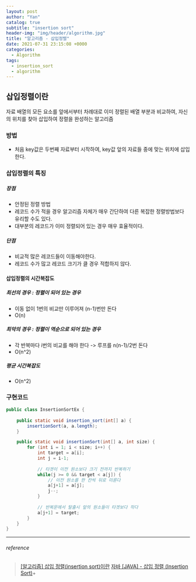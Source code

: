 ```yaml
---
layout: post
author: "Yan"
catalog: true
subtitle: "insertion sort"
header-img: "img/header/algorithm.jpg"
title: "알고리즘 - 삽입정렬"
date: 2021-07-31 23:15:08 +0000
categories:
  - Algorithm
tags:
  - insertion_sort
  - algorithm
---
```


## 삽입정렬이란

자료 배열의 모든 요소를 앞에서부터 차례대로 이미 정렬된 배열 부분과 비교하여, 자신의 위치를 찾아 삽입하여 정렬을 완성하는 알고리즘

### 방법

- 처음 key값은 두번째 자료부터 시작하여, key값 앞의 자료들 중에 맞는 위치에 삽입한다.

### 삽입정렬의 특징

##### 장점

- 안정된 정렬 방법
- 레코드 수가 적을 경우 알고리즘 자체가 매우 간단하여 다른 복잡한 정렬방법보다 유리할 수도 있다.
- 대부분의 레코드가 이미 정렬되어 있는 경우 매우 효율적이다.

##### 단점

- 비교적 많은 레코드들이 이동해야한다.
- 레코드 수가 많고 레코드 크기가 클 경우 적합하지 않다.

#### 삽입정렬의 시간복잡도

##### 최선의 경우 : 정렬이 되어 있는 경우
- 이동 없이 1번의 비교만 이루어져 (n-1)번만 돈다
- O(n)

##### 최악의 경우 : 정렬이 역순으로 되어 있는 경우
- 각 반복마다 i번의 비교를 해야 한다 -> 루프를 n(n-1)/2번 돈다 
- O(n^2)

##### 평균 시간복잡도
- O(n^2)

### 구현코드
```java
public class InsertionSortEx {
    
    public static void insertion_sort(int[] a) {
        insertionSort(a, a.length);
    }

	public static void insertionSort(int[] a, int size) {
		for (int i = 1; i < size; i++) {
			int target = a[i];
			int j = i-1;
			
			// 타겟이 이전 원소보다 크기 전까지 반복하기
			while(j >= 0 && target < a[j]) {
			    // 이전 원소를 한 칸씩 뒤로 미룬다
				a[j+1] = a[j];
				j--;
			}
			
			// 반복문에서 탈출시 앞의 원소들이 타겟보다 작다
			a[j+1] = target;
		}
	}
}
```

---

###### reference 
> [[알고리즘] 삽입 정렬(insertion sort)이란](https://gmlwjd9405.github.io/2018/05/06/algorithm-insertion-sort.html)
> [자바 [JAVA] - 삽입 정렬 (Insertion Sort)](https://st-lab.tistory.com/179)+